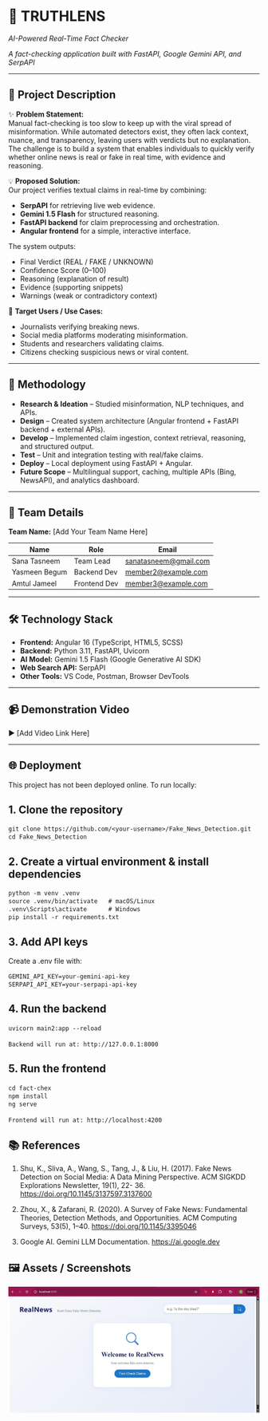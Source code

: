 # 🔎 TRUTHLENS
_AI-Powered Real-Time Fact Checker_

_A fact-checking application built with FastAPI, Google Gemini API, and SerpAPI_

---

## 📖 Project Description

✨ **Problem Statement:**  
Manual fact-checking is too slow to keep up with the viral spread of misinformation. While automated detectors exist, they often lack context, nuance, and transparency, leaving users with verdicts but no explanation. The challenge is to build a system that enables individuals to quickly verify whether online news is real or fake in real time, with evidence and reasoning.

💡 **Proposed Solution:**  
Our project verifies textual claims in real-time by combining:  
- **SerpAPI** for retrieving live web evidence.  
- **Gemini 1.5 Flash** for structured reasoning.  
- **FastAPI backend** for claim preprocessing and orchestration.  
- **Angular frontend** for a simple, interactive interface.  

The system outputs:  
- Final Verdict (REAL / FAKE / UNKNOWN)  
- Confidence Score (0–100)  
- Reasoning (explanation of result)  
- Evidence (supporting snippets)  
- Warnings (weak or contradictory context)  

🎯 **Target Users / Use Cases:**  
- Journalists verifying breaking news.  
- Social media platforms moderating misinformation.  
- Students and researchers validating claims.  
- Citizens checking suspicious news or viral content.  

---

## 🔬 Methodology

- **Research & Ideation** – Studied misinformation, NLP techniques, and APIs.  
- **Design** – Created system architecture (Angular frontend + FastAPI backend + external APIs).  
- **Develop** – Implemented claim ingestion, context retrieval, reasoning, and structured output.  
- **Test** – Unit and integration testing with real/fake claims.  
- **Deploy** – Local deployment using FastAPI + Angular.  
- **Future Scope** – Multilingual support, caching, multiple APIs (Bing, NewsAPI), and analytics dashboard.  

---

## 👥 Team Details

**Team Name:** [Add Your Team Name Here]

| Name           | Role            | Email               |
|----------------|-----------------|---------------------|
| Sana Tasneem   | Team Lead       | sanatasneem@gmail.com|
| Yasmeen Begum  | Backend Dev     | member2@example.com |
| Amtul Jameel   | Frontend Dev    | member3@example.com |

---

## 🛠️ Technology Stack

- **Frontend:** Angular 16 (TypeScript, HTML5, SCSS)  
- **Backend:** Python 3.11, FastAPI, Uvicorn  
- **AI Model:** Gemini 1.5 Flash (Google Generative AI SDK)  
- **Web Search API:** SerpAPI  
- **Other Tools:** VS Code, Postman, Browser DevTools  

---

## 📹 Demonstration Video
▶️ [Add Video Link Here]

---

## 🌐 Deployment

This project has not been deployed online. To run locally:

## 1. Clone the repository
   ```
   git clone https://github.com/<your-username>/Fake_News_Detection.git
   cd Fake_News_Detection
```
   
## 2. Create a virtual environment & install dependencies
   
```
python -m venv .venv
source .venv/bin/activate   # macOS/Linux
.venv\Scripts\activate      # Windows
pip install -r requirements.txt

```

## 3. Add API keys
Create a .env file with:
```
GEMINI_API_KEY=your-gemini-api-key
SERPAPI_API_KEY=your-serpapi-api-key
```

## 4. Run the backend
```
uvicorn main2:app --reload

Backend will run at: http://127.0.0.1:8000
```

## 5. Run the frontend
```
cd fact-chex
npm install
ng serve

Frontend will run at: http://localhost:4200
```
## 📚 References

1. Shu, K., Sliva, A., Wang, S., Tang, J., & Liu, H. (2017). Fake News Detection on Social Media: A Data Mining Perspective. ACM SIGKDD Explorations Newsletter, 19(1), 22-     36.
   https://doi.org/10.1145/3137597.3137600

2. Zhou, X., & Zafarani, R. (2020). A Survey of Fake News: Fundamental Theories, Detection Methods, and Opportunities. ACM Computing Surveys, 53(5), 1–40.
   https://doi.org/10.1145/3395046

3. Google AI. Gemini LLM Documentation.
   https://ai.google.dev

## 🖼️ Assets / Screenshots

![image_alt](https://github.com/klaus321901/Fake_News_Detection/blob/69e536ae00c9036d674f785420eb76f65d2de904/Problem%20Statement.png)








